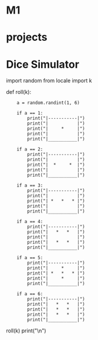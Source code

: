 # M1
# projects
# Dice Simulator 


import random
from locale import k

def roll(k):

        a = random.randint(1, 6)

        if a == 1:
            print("|-----------|")
            print("|           |")
            print("|     *     |")
            print("|           |")
            print("|___________|")

        if a == 2:
            print("|-----------|")
            print("|           |")
            print("|  *     *  |")
            print("|           |")
            print("|___________|")

        if a == 3:
            print("|-----------|")
            print("|           |")
            print("| *   *   * |")
            print("|           |")
            print("|___________|")

        if a == 4:
            print("|-----------|")
            print("|   *   *   |")
            print("|           |")
            print("|   *   *   |")
            print("|___________|")

        if a == 5:
            print("|-----------|")
            print("|     *     |")
            print("| *   *   * |")
            print("|     *     |")
            print("|___________|")

        if a == 6:
            print("|-----------|")
            print("|   *   *   |")
            print("|   *   *   |")
            print("|   *   *   |")
            print("|___________|")




roll(k)
print("\n")
